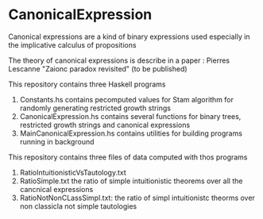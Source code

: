# CanonicalExpression
Canonical expressions are a kind of binary expressions used especially in the implicative calculus of propositions

The theory of canonical expressions is describe in a paper : Pierres Lescanne "Zaionc paradox revisited" (to be published)

This repository contains three Haskell programs
1. Constants.hs contains pecomputed values for Stam algorithm for randomly generating restricted growth strings
2. CanonicalExpression.hs contains several functions for binary trees, restricted growth strings and canonical expressions
3. MainCanonicalExpression.hs contains utilities for building programs running in background

This repository contains three files of data computed with thos programs
1. RatioIntuitionisticVsTautology.txt 
2. RatioSimple.txt the ratio of simple intuitionistic theorems over all the cancnical expressions
3. RatioNotNonCLassSimpl.txt: the ratio of simpl intuitionistc theorms over non classicla not simple tautologies
